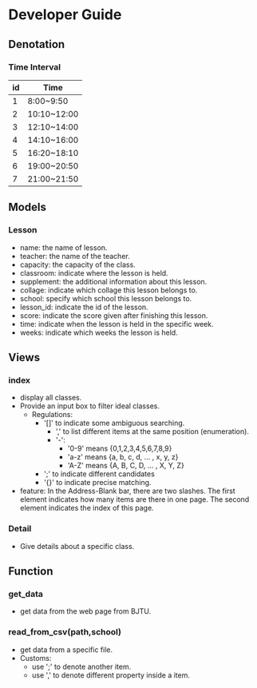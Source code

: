 # Developer Guide
## Denotation
### Time Interval
|id |    Time      |
|---|--------------|
| 1 |  8:00~9:50   |
| 2 | 10:10~12:00  |
| 3 | 12:10~14:00  |
| 4 | 14:10~16:00  |
| 5 | 16:20~18:10  |
| 6 | 19:00~20:50  |
| 7 | 21:00~21:50  |
## Models
### Lesson
* name: the name of lesson.
* teacher: the name of the teacher.
* capacity: the capacity of the class.
* classroom: indicate where the lesson is held.
* supplement: the additional information about this lesson.
* collage: indicate which collage this lesson belongs to.
* school: specify which school this lesson belongs to.
* lesson_id: indicate the id of the lesson.
* score: indicate the score given after finishing this lesson.
* time: indicate when the lesson is held in the specific week.
* weeks: indicate which weeks the lesson is held.

## Views
### index
* display all classes.
* Provide an input box to filter ideal classes.
  * Regulations:
    * '[]' to indicate some ambiguous searching.
      * ',' to list different items at the same position (enumeration).
      * '-':
        * '0-9' means {0,1,2,3,4,5,6,7,8,9}
        * 'a-z' means {a, b, c, d, ... , x, y, z}
        * 'A-Z' means {A, B, C, D, ... , X, Y, Z}
    * ';' to indicate different candidates
    * '{}' to indicate precise matching.
* feature: In the Address-Blank bar, there are two slashes. The first element indicates how many items are there in one page. The second element indicates the index of this page.
### Detail
* Give details about a specific class.

## Function
### get_data
* get data from the web page from BJTU.
### read_from_csv(path,school)
* get data from a specific file.
* Customs:
  * use ';' to denote another item.
  * use ',' to denote different property inside a item.
